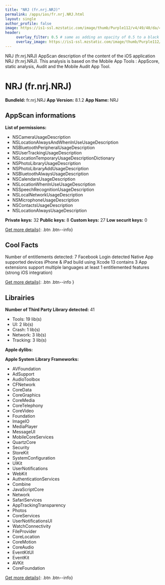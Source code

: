 ```yaml
---
title: "NRJ (fr.nrj.NRJ)"
permalink: /apps/ios/fr.nrj.NRJ.html
layout: single
author_profile: false
image: https://is1-ssl.mzstatic.com/image/thumb/Purple112/v4/49/40/da/4940da17-a820-f540-22eb-8bbd8eabf1c4/AppIcon-1x_U007emarketing-0-6-0-85-220.png/512x512bb.jpg
header: 
     overlay_filter: 0.5 # same as adding an opacity of 0.5 to a black background
     overlay_image: https://is1-ssl.mzstatic.com/image/thumb/Purple112/v4/49/40/da/4940da17-a820-f540-22eb-8bbd8eabf1c4/AppIcon-1x_U007emarketing-0-6-0-85-220.png/512x512bb.jpg
---
```

NRJ (fr.nrj.NRJ) AppScan description of the content of the iOS application NRJ (fr.nrj.NRJ). This analysis is based on the Mobile App Tools : AppScore, static analysis, Audit and the Mobile Audit App Tool.

# NRJ (fr.nrj.NRJ)

**BundleId:** fr.nrj.NRJ
**App Version:** 8.1.2
**App Name:** NRJ


## AppScan informations 

**List of permissions:** 
- NSCameraUsageDescription
- NSLocationAlwaysAndWhenInUseUsageDescription
- NSBluetoothPeripheralUsageDescription
- NSUserTrackingUsageDescription
- NSLocationTemporaryUsageDescriptionDictionary
- NSPhotoLibraryUsageDescription
- NSPhotoLibraryAddUsageDescription
- NSBluetoothAlwaysUsageDescription
- NSCalendarsUsageDescription
- NSLocationWhenInUseUsageDescription
- NSSpeechRecognitionUsageDescription
- NSLocalNetworkUsageDescription
- NSMicrophoneUsageDescription
- NSContactsUsageDescription
- NSLocationAlwaysUsageDescription
  
  
**Private keys:** 32
**Public keys:** 8
**Custom keys:** 27
**Low securit keys:** 0
  
[Get more details](/pricing.html){: .btn .btn--info}

## Cool Facts

Number of entitlements detected: 7
Facebook Login detected
Native App
supported devices iPhone & iPad
build using Xcode 13
contains 3 App extensions
support multiple languages
at least 1 entitlemented features (strong iOS integration)
  
[Get more details](/pricing.html){: .btn .btn--info }

## Librairies 
**Number of Third Party Library detected:** 41
- Tools: 19 lib(s)
- UI: 2 lib(s)
- Crash: 1 lib(s)
- Network: 3 lib(s)
- Tracking: 3 lib(s)


**Apple dylibs:**


**Apple System Library Frameworks:**
- AVFoundation
- AdSupport
- AudioToolbox
- CFNetwork
- CoreData
- CoreGraphics
- CoreMedia
- CoreTelephony
- CoreVideo
- Foundation
- ImageIO
- MediaPlayer
- MessageUI
- MobileCoreServices
- QuartzCore
- Security
- StoreKit
- SystemConfiguration
- UIKit
- UserNotifications
- WebKit
- AuthenticationServices
- Combine
- JavaScriptCore
- Network
- SafariServices
- AppTrackingTransparency
- Photos
- CoreServices
- UserNotificationsUI
- WatchConnectivity
- FileProvider
- CoreLocation
- CoreMotion
- CoreAudio
- EventKitUI
- EventKit
- AVKit
- CoreFoundation


  
[Get more details](/pricing.html){: .btn .btn--info}

